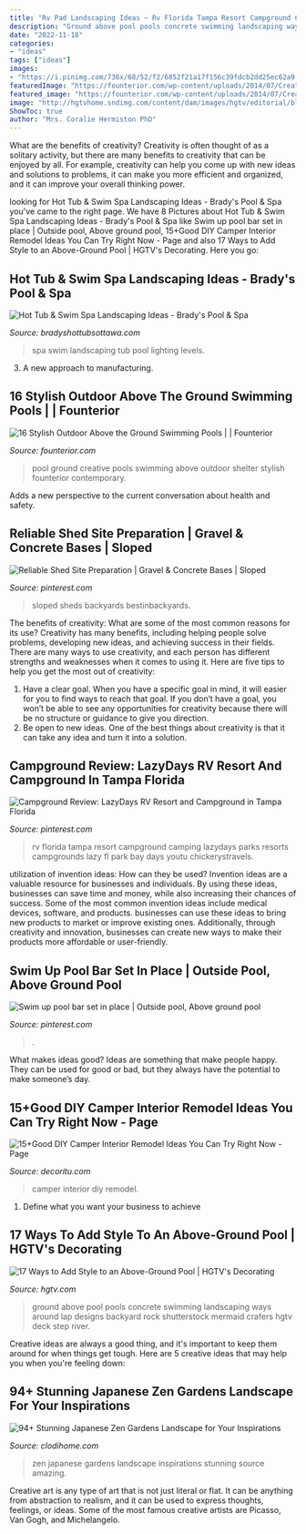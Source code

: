 ```yaml
---
title: "Rv Pad Landscaping Ideas ~ Rv Florida Tampa Resort Campground Camping Lazydays Parks Resorts Campgrounds Lazy Fl Park Bay Days Youtu Chickerystravels"
description: "Ground above pool pools concrete swimming landscaping ways around lap designs backyard rock shutterstock mermaid crafers hgtv deck step river"
date: "2022-11-18"
categories:
- "ideas"
tags: ["ideas"]
images:
- "https://i.pinimg.com/736x/68/52/f2/6852f21a17f156c39fdcb2dd25ec62a9.jpg"
featuredImage: "https://founterior.com/wp-content/uploads/2014/07/Creative-pool-with-transparent-shelter-.jpg"
featured_image: "https://founterior.com/wp-content/uploads/2014/07/Creative-pool-with-transparent-shelter-.jpg"
image: "http://hgtvhome.sndimg.com/content/dam/images/hgtv/editorial/blogs/unsized/Chelsea/RX_shutterstock-concrete-above-ground-pool-1-pinterest-u2022-the-world-u0027s-catalog-of-ideas-800-x-532.jpg"
ShowToc: true
author: "Mrs. Coralie Hermiston PhD"
---
```



What are the benefits of creativity?
Creativity is often thought of as a solitary activity, but there are many benefits to creativity that can be enjoyed by all. For example, creativity can help you come up with new ideas and solutions to problems, it can make you more efficient and organized, and it can improve your overall thinking power.

	

		
looking for Hot Tub &amp; Swim Spa Landscaping Ideas - Brady&#039;s Pool &amp; Spa you've came to the right page. We have 8 Pictures about Hot Tub &amp; Swim Spa Landscaping Ideas - Brady&#039;s Pool &amp; Spa like Swim up pool bar set in place | Outside pool, Above ground pool, 15+Good DIY Camper Interior Remodel Ideas You Can Try Right Now - Page and also 17 Ways to Add Style to an Above-Ground Pool | HGTV&#039;s Decorating. Here you go:
		
    
## Hot Tub &amp; Swim Spa Landscaping Ideas - Brady&#039;s Pool &amp; Spa

<img loading=lazy src="https://bradyshottubsottawa.com/wp-content/uploads/2019/01/hot-tub-lighting-landscaping-tips.jpg" onerror="this.onerror=null;this.src='https://tse2.mm.bing.net/th?id=OIP.O9C2vS5k5BbKKW9sFPHhZgHaDt&amp;pid=15.1';" alt="Hot Tub &amp; Swim Spa Landscaping Ideas - Brady&#039;s Pool &amp; Spa">

_Source: bradyshottubsottawa.com_

>spa swim landscaping tub pool lighting levels. 

	

3. A new approach to manufacturing.

    
## 16 Stylish Outdoor Above The Ground Swimming Pools | | Founterior

<img loading=lazy src="https://founterior.com/wp-content/uploads/2014/07/Creative-pool-with-transparent-shelter-.jpg" onerror="this.onerror=null;this.src='https://tse2.mm.bing.net/th?id=OIP.7bhCuIpEeA4y3F609CTKMAHaFY&amp;pid=15.1';" alt="16 Stylish Outdoor Above the Ground Swimming Pools | | Founterior">

_Source: founterior.com_

>pool ground creative pools swimming above outdoor shelter stylish founterior contemporary. 

	

Adds a new perspective to the current conversation about health and safety.

    
## Reliable Shed Site Preparation | Gravel &amp; Concrete Bases | Sloped

<img loading=lazy src="https://i.pinimg.com/736x/68/52/f2/6852f21a17f156c39fdcb2dd25ec62a9.jpg" onerror="this.onerror=null;this.src='https://tse4.mm.bing.net/th?id=OIP.2sOv5pOGsO0CdWTkjWGfiwHaGE&amp;pid=15.1';" alt="Reliable Shed Site Preparation | Gravel &amp; Concrete Bases | Sloped">

_Source: pinterest.com_

>sloped sheds backyards bestinbackyards. 

	

The benefits of creativity: What are some of the most common reasons for its use?
Creativity has many benefits, including helping people solve problems, developing new ideas, and achieving success in their fields. There are many ways to use creativity, and each person has different strengths and weaknesses when it comes to using it. Here are five tips to help you get the most out of creativity: 
1. Have a clear goal. When you have a specific goal in mind, it will easier for you to find ways to reach that goal. If you don’t have a goal, you won’t be able to see any opportunities for creativity because there will be no structure or guidance to give you direction. 
2. Be open to new ideas. One of the best things about creativity is that it can take any idea and turn it into a solution.

    
## Campground Review: LazyDays RV Resort And Campground In Tampa Florida

<img loading=lazy src="https://i.pinimg.com/736x/b7/46/34/b7463419f7a4b6fc66b3d0f4de553505.jpg" onerror="this.onerror=null;this.src='https://tse4.mm.bing.net/th?id=OIP.x5UKP7CPBO-UW6RutmqKgQHaLG&amp;pid=15.1';" alt="Campground Review: LazyDays RV Resort and Campground in Tampa Florida">

_Source: pinterest.com_

>rv florida tampa resort campground camping lazydays parks resorts campgrounds lazy fl park bay days youtu chickerystravels. 

	

utilization of invention ideas: How can they be used?
Invention ideas are a valuable resource for businesses and individuals. By using these ideas, businesses can save time and money, while also increasing their chances of success. Some of the most common invention ideas include medical devices, software, and products. businesses can use these ideas to bring new products to market or improve existing ones. Additionally, through creativity and innovation, businesses can create new ways to make their products more affordable or user-friendly.

    
## Swim Up Pool Bar Set In Place | Outside Pool, Above Ground Pool

<img loading=lazy src="https://i.pinimg.com/736x/e8/ab/70/e8ab70302f9500fff9bb19540985c730.jpg" onerror="this.onerror=null;this.src='https://tse3.mm.bing.net/th?id=OIP.ZToaC38nyMJ8qBvW9uDIHQHaJ4&amp;pid=15.1';" alt="Swim up pool bar set in place | Outside pool, Above ground pool">

_Source: pinterest.com_

>. 

	

What makes ideas good?
Ideas are something that make people happy. They can be used for good or bad, but they always have the potential to make someone’s day.

    
## 15+Good DIY Camper Interior Remodel Ideas You Can Try Right Now - Page

<img loading=lazy src="https://decoritu.com/wp-content/uploads/2018/10/Best-18-DIY-Camper-Interior-Remodel-Ideas-You-Can-Try-Right-Now-14.jpg" onerror="this.onerror=null;this.src='https://tse1.mm.bing.net/th?id=OIP.Bpet-5faoR3YIyeKBAZ_OAHaEy&amp;pid=15.1';" alt="15+Good DIY Camper Interior Remodel Ideas You Can Try Right Now - Page">

_Source: decoritu.com_

>camper interior diy remodel. 

	

1. Define what you want your business to achieve 

    
## 17 Ways To Add Style To An Above-Ground Pool | HGTV&#039;s Decorating

<img loading=lazy src="http://hgtvhome.sndimg.com/content/dam/images/hgtv/editorial/blogs/unsized/Chelsea/RX_shutterstock-concrete-above-ground-pool-1-pinterest-u2022-the-world-u0027s-catalog-of-ideas-800-x-532.jpg" onerror="this.onerror=null;this.src='https://tse1.mm.bing.net/th?id=OIP.sfIkIcXZZoX5ceWqz-pJ3gHaE7&amp;pid=15.1';" alt="17 Ways to Add Style to an Above-Ground Pool | HGTV&#039;s Decorating">

_Source: hgtv.com_

>ground above pool pools concrete swimming landscaping ways around lap designs backyard rock shutterstock mermaid crafers hgtv deck step river. 

	

Creative ideas are always a good thing, and it's important to keep them around for when things get tough. Here are 5 creative ideas that may help you when you're feeling down: 

    
## 94+ Stunning Japanese Zen Gardens Landscape For Your Inspirations

<img loading=lazy src="http://clodihome.com/wp-content/uploads/2018/10/99-Amazing-Japanese-Zen-Gardens-Landscape-for-Your-Inspirations-99.jpg" onerror="this.onerror=null;this.src='https://tse4.mm.bing.net/th?id=OIP.Oic7rJvSs-wiJGFAvd4m_AHaJC&amp;pid=15.1';" alt="94+ Stunning Japanese Zen Gardens Landscape for Your Inspirations">

_Source: clodihome.com_

>zen japanese gardens landscape inspirations stunning source amazing. 

	

Creative art is any type of art that is not just literal or flat. It can be anything from abstraction to realism, and it can be used to express thoughts, feelings, or ideas. Some of the most famous creative artists are Picasso, Van Gogh, and Michelangelo.


